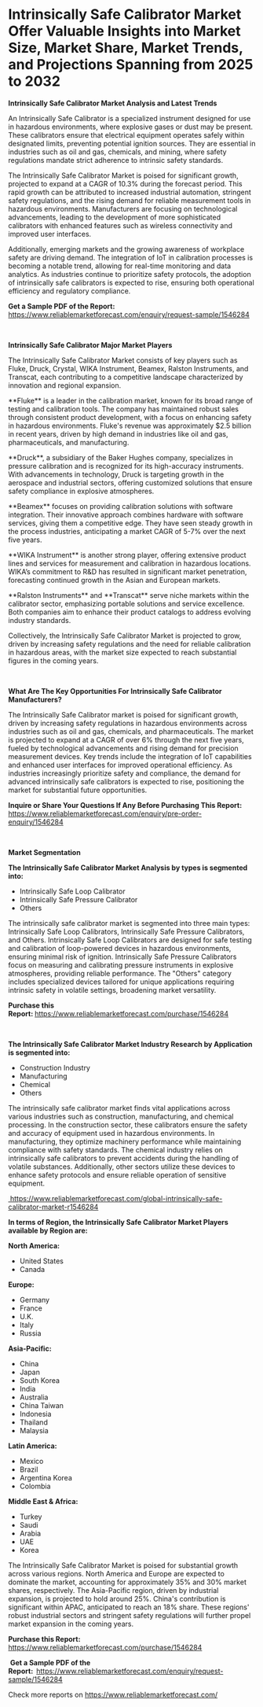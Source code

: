 <p><h1>Intrinsically Safe Calibrator Market Offer Valuable Insights into Market Size, Market Share, Market Trends, and Projections Spanning from 2025 to 2032</h1></p><p><strong>Intrinsically Safe Calibrator Market Analysis and Latest Trends</strong></p>
<p><p>An Intrinsically Safe Calibrator is a specialized instrument designed for use in hazardous environments, where explosive gases or dust may be present. These calibrators ensure that electrical equipment operates safely within designated limits, preventing potential ignition sources. They are essential in industries such as oil and gas, chemicals, and mining, where safety regulations mandate strict adherence to intrinsic safety standards.</p><p>The Intrinsically Safe Calibrator Market is poised for significant growth, projected to expand at a CAGR of 10.3% during the forecast period. This rapid growth can be attributed to increased industrial automation, stringent safety regulations, and the rising demand for reliable measurement tools in hazardous environments. Manufacturers are focusing on technological advancements, leading to the development of more sophisticated calibrators with enhanced features such as wireless connectivity and improved user interfaces.</p><p>Additionally, emerging markets and the growing awareness of workplace safety are driving demand. The integration of IoT in calibration processes is becoming a notable trend, allowing for real-time monitoring and data analytics. As industries continue to prioritize safety protocols, the adoption of intrinsically safe calibrators is expected to rise, ensuring both operational efficiency and regulatory compliance.</p></p>
<p><strong>Get a Sample PDF of the Report:&nbsp;</strong> <a href="https://www.reliablemarketforecast.com/enquiry/request-sample/1546284?utm_campaign=2193&utm_medium=2&utm_source=Github&utm_content=ia&utm_term=17022025&utm_id=intrinsically-safe-calibrator">https://www.reliablemarketforecast.com/enquiry/request-sample/1546284</a></p>
<p>&nbsp;</p>
<p><strong>Intrinsically Safe Calibrator Major Market Players</strong></p>
<p><p>The Intrinsically Safe Calibrator Market consists of key players such as Fluke, Druck, Crystal, WIKA Instrument, Beamex, Ralston Instruments, and Transcat, each contributing to a competitive landscape characterized by innovation and regional expansion.</p><p>**Fluke** is a leader in the calibration market, known for its broad range of testing and calibration tools. The company has maintained robust sales through consistent product development, with a focus on enhancing safety in hazardous environments. Fluke's revenue was approximately $2.5 billion in recent years, driven by high demand in industries like oil and gas, pharmaceuticals, and manufacturing.</p><p>**Druck**, a subsidiary of the Baker Hughes company, specializes in pressure calibration and is recognized for its high-accuracy instruments. With advancements in technology, Druck is targeting growth in the aerospace and industrial sectors, offering customized solutions that ensure safety compliance in explosive atmospheres.</p><p>**Beamex** focuses on providing calibration solutions with software integration. Their innovative approach combines hardware with software services, giving them a competitive edge. They have seen steady growth in the process industries, anticipating a market CAGR of 5-7% over the next five years.</p><p>**WIKA Instrument** is another strong player, offering extensive product lines and services for measurement and calibration in hazardous locations. WIKA’s commitment to R&D has resulted in significant market penetration, forecasting continued growth in the Asian and European markets.</p><p>**Ralston Instruments** and **Transcat** serve niche markets within the calibrator sector, emphasizing portable solutions and service excellence. Both companies aim to enhance their product catalogs to address evolving industry standards.</p><p>Collectively, the Intrinsically Safe Calibrator Market is projected to grow, driven by increasing safety regulations and the need for reliable calibration in hazardous areas, with the market size expected to reach substantial figures in the coming years.</p></p>
<p>&nbsp;</p>
<p><strong>What Are The Key Opportunities For Intrinsically Safe Calibrator Manufacturers?</strong></p>
<p><p>The Intrinsically Safe Calibrator market is poised for significant growth, driven by increasing safety regulations in hazardous environments across industries such as oil and gas, chemicals, and pharmaceuticals. The market is projected to expand at a CAGR of over 6% through the next five years, fueled by technological advancements and rising demand for precision measurement devices. Key trends include the integration of IoT capabilities and enhanced user interfaces for improved operational efficiency. As industries increasingly prioritize safety and compliance, the demand for advanced intrinsically safe calibrators is expected to rise, positioning the market for substantial future opportunities.</p></p>
<p><strong>Inquire or Share Your Questions If Any Before Purchasing This Report:</strong> <a href="https://www.reliablemarketforecast.com/enquiry/pre-order-enquiry/1546284?utm_campaign=2193&utm_medium=2&utm_source=Github&utm_content=ia&utm_term=17022025&utm_id=intrinsically-safe-calibrator">https://www.reliablemarketforecast.com/enquiry/pre-order-enquiry/1546284</a></p>
<p>&nbsp;</p>
<p><strong>Market Segmentation</strong></p>
<p><strong>The Intrinsically Safe Calibrator Market Analysis by types is segmented into:</strong></p>
<p><ul><li>Intrinsically Safe Loop Calibrator</li><li>Intrinsically Safe Pressure Calibrator</li><li>Others</li></ul></p>
<p><p>The intrinsically safe calibrator market is segmented into three main types: Intrinsically Safe Loop Calibrators, Intrinsically Safe Pressure Calibrators, and Others. Intrinsically Safe Loop Calibrators are designed for safe testing and calibration of loop-powered devices in hazardous environments, ensuring minimal risk of ignition. Intrinsically Safe Pressure Calibrators focus on measuring and calibrating pressure instruments in explosive atmospheres, providing reliable performance. The "Others" category includes specialized devices tailored for unique applications requiring intrinsic safety in volatile settings, broadening market versatility.</p></p>
<p><strong>Purchase this Report:&nbsp;</strong><a href="https://www.reliablemarketforecast.com/purchase/1546284?utm_campaign=2193&utm_medium=2&utm_source=Github&utm_content=ia&utm_term=17022025&utm_id=intrinsically-safe-calibrator">https://www.reliablemarketforecast.com/purchase/1546284</a></p>
<p>&nbsp;</p>
<p><strong>The Intrinsically Safe Calibrator Market Industry Research by Application is segmented into:</strong></p>
<p><ul><li>Construction Industry</li><li>Manufacturing</li><li>Chemical</li><li>Others</li></ul></p>
<p><p>The intrinsically safe calibrator market finds vital applications across various industries such as construction, manufacturing, and chemical processing. In the construction sector, these calibrators ensure the safety and accuracy of equipment used in hazardous environments. In manufacturing, they optimize machinery performance while maintaining compliance with safety standards. The chemical industry relies on intrinsically safe calibrators to prevent accidents during the handling of volatile substances. Additionally, other sectors utilize these devices to enhance safety protocols and ensure reliable operation of sensitive equipment.</p></p>
<p><a href="https://www.reliablemarketforecast.com/global-intrinsically-safe-calibrator-market-r1546284?utm_campaign=2193&utm_medium=2&utm_source=Github&utm_content=ia&utm_term=17022025&utm_id=intrinsically-safe-calibrator">&nbsp;https://www.reliablemarketforecast.com/global-intrinsically-safe-calibrator-market-r1546284</a></p>
<p><strong>In terms of Region, the Intrinsically Safe Calibrator Market Players available by Region are:</strong></p>
<p>
    <p> <strong> North America: </strong>
        <ul>
            <li>United States</li>
            <li>Canada</li>
        </ul>
        </p> 
    <p> <strong> Europe: </strong>
        <ul>
            <li>Germany</li>
            <li>France</li>
            <li>U.K.</li>
            <li>Italy</li>
            <li>Russia</li>
        </ul>
        </p> 
    <p> <strong> Asia-Pacific: </strong>
        <ul>
            <li>China</li>
            <li>Japan</li>
            <li>South Korea</li>
            <li>India</li>
            <li>Australia</li>
            <li>China Taiwan</li>
            <li>Indonesia</li>
            <li>Thailand</li>
            <li>Malaysia</li>
        </ul>
        </p> 
    <p> <strong> Latin America: </strong>
        <ul>
            <li>Mexico</li>
            <li>Brazil</li>
            <li>Argentina Korea</li>
            <li>Colombia</li>
        </ul>
        </p> 
    <p> <strong> Middle East & Africa: </strong>
        <ul>
            <li>Turkey</li>
            <li>Saudi</li>
            <li>Arabia</li>
            <li>UAE</li>
            <li>Korea</li>
        </ul>
    </p>
    </p>
<p><p>The Intrinsically Safe Calibrator Market is poised for substantial growth across various regions. North America and Europe are expected to dominate the market, accounting for approximately 35% and 30% market shares, respectively. The Asia-Pacific region, driven by industrial expansion, is projected to hold around 25%. China's contribution is significant within APAC, anticipated to reach an 18% share. These regions' robust industrial sectors and stringent safety regulations will further propel market expansion in the coming years.</p></p>
<p><strong>Purchase this Report: </strong><a href="https://www.reliablemarketforecast.com/purchase/1546284?utm_campaign=2193&utm_medium=2&utm_source=Github&utm_content=ia&utm_term=17022025&utm_id=intrinsically-safe-calibrator">https://www.reliablemarketforecast.com/purchase/1546284</a></p>
<p>&nbsp;<strong>Get a Sample PDF of the Report:&nbsp;&nbsp;</strong><a href="https://www.reliablemarketforecast.com/enquiry/request-sample/1546284?utm_campaign=2193&utm_medium=2&utm_source=Github&utm_content=ia&utm_term=17022025&utm_id=intrinsically-safe-calibrator">https://www.reliablemarketforecast.com/enquiry/request-sample/1546284</a></p>
<p><strong></strong></p>
<p>Check more reports on <a href="https://www.reliablemarketforecast.com/?utm_campaign=2193&utm_medium=2&utm_source=Github&utm_content=ia&utm_term=17022025&utm_id=intrinsically-safe-calibrator">https://www.reliablemarketforecast.com/</a></p>